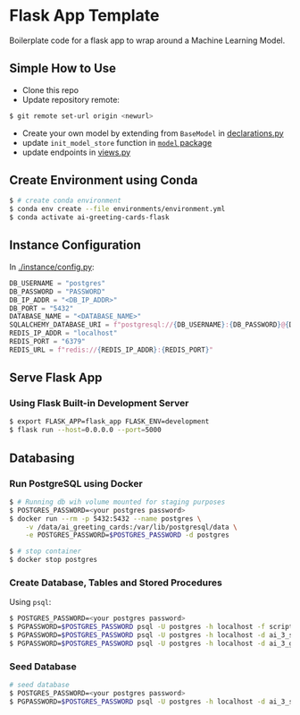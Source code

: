 # Flask App Template

Boilerplate code for a flask app to wrap around a Machine Learning Model.

## Simple How to Use

* Clone this repo
* Update repository remote:

```bash
$ git remote set-url origin <newurl>
```

* Create your own model by extending from `BaseModel` in [declarations.py](flask_app/model/declarations.py)
* update `init_model_store` function in [`model` package](flask_app/model/__init__.py)
* update endpoints in [views.py](flask_app/views.py)

## Create Environment using Conda

```bash
$ # create conda environment
$ conda env create --file environments/environment.yml
$ conda activate ai-greeting-cards-flask
```

## Instance Configuration

In [./instance/config.py](instance/config.py):

```python
DB_USERNAME = "postgres"
DB_PASSWORD = "PASSWORD"
DB_IP_ADDR = "<DB_IP_ADDR>"
DB_PORT = "5432"
DATABASE_NAME = "<DATABASE_NAME>"
SQLALCHEMY_DATABASE_URI = f"postgresql://{DB_USERNAME}:{DB_PASSWORD}@{DB_IP_ADDR}:{DB_PORT}/{DATABASE_NAME}"
REDIS_IP_ADDR = "localhost"
REDIS_PORT = "6379"
REDIS_URL = f"redis://{REDIS_IP_ADDR}:{REDIS_PORT}"
```

## Serve Flask App

### Using Flask Built-in Development Server

```bash
$ export FLASK_APP=flask_app FLASK_ENV=development
$ flask run --host=0.0.0.0 --port=5000
```

## Databasing

### Run PostgreSQL using Docker

```bash
$ # Running db wih volume mounted for staging purposes
$ POSTGRES_PASSWORD=<your postgres password>
$ docker run --rm -p 5432:5432 --name postgres \
    -v /data/ai_greeting_cards:/var/lib/postgresql/data \
    -e POSTGRES_PASSWORD=$POSTGRES_PASSWORD -d postgres

$ # stop container
$ docker stop postgres
```

### Create Database, Tables and Stored Procedures

Using `psql`:

```bash
$ POSTGRES_PASSWORD=<your postgres password>
$ PGPASSWORD=$POSTGRES_PASSWORD psql -U postgres -h localhost -f scripts/database/create_db.sql
$ PGPASSWORD=$POSTGRES_PASSWORD psql -U postgres -h localhost -d ai_3_staging_greeting_cards -f scripts/database/create_tables.sql
$ PGPASSWORD=$POSTGRES_PASSWORD psql -U postgres -h localhost -d ai_3_greeting_cards -f scripts/database/create_tables.sql
```

### Seed Database

```bash
# seed database
$ POSTGRES_PASSWORD=<your postgres password>
$ PGPASSWORD=$POSTGRES_PASSWORD psql -U postgres -h localhost -d ai_3_staging_greeting_cards -f scripts/database/seed_db.sql
```
